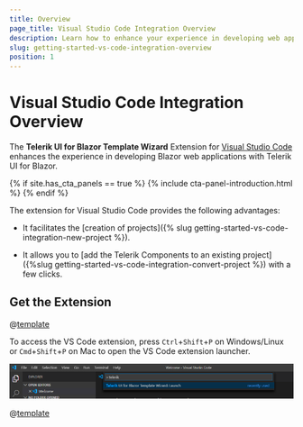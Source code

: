 ```yaml
---
title: Overview
page_title: Visual Studio Code Integration Overview
description: Learn how to enhance your experience in developing web applications with Progress Telerik UI for Blazor.
slug: getting-started-vs-code-integration-overview
position: 1
---
```


# Visual Studio Code Integration Overview

The **Telerik UI for Blazor Template Wizard** Extension for [Visual Studio Code](https://code.visualstudio.com/) enhances the experience in developing Blazor web applications with Telerik UI for Blazor.

{% if site.has_cta_panels == true %}
{% include cta-panel-introduction.html %}
{% endif %}

The extension for Visual Studio Code provides the following advantages:

* It facilitates the [creation of projects]({% slug getting-started-vs-code-integration-new-project %}).

* It allows you to [add the Telerik Components to an existing project]({%slug getting-started-vs-code-integration-convert-project %}) with a few clicks.



## Get the Extension

@[template](/_contentTemplates/common/general-info.md#vs-code-x-download)

To access the VS Code extension, press `Ctrl`+`Shift`+`P` on Windows/Linux or `Cmd`+`Shift`+`P` on Mac to open the VS Code extension launcher.

![launch Telerik Blazor VS Code extension](images/launch-extension.png)


@[template](/_contentTemplates/common/general-info.md#vs-code-nuget-note)
